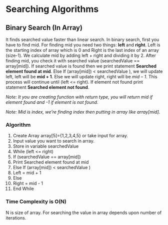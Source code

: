 # Searching Algorithms

## Binary Search (In Array)

It finds searched value faster than linear search. In binary search, first you have to find mid. For finding mid you need two things: **left** and **right**. Left is the starting index of array which is 0 and Right is the last index of an array (size-1). We calculate mid by adding left + right and dividing it by 2. After finding mid, you check it with searched value (searchedValue == array[mid]). If searched value is found then we print statement **Searched element found at mid**. Else If (array[mid]) < searchedValue ), we will update left, left will be **mid + 1**. Else we will update right, right will be *mid – 1*. This process will continue until (left <= right). If element not found print statement **Searched element not found**. 

*Note: It you are creating function with return type, you will return mid if element found and -1 if element is not found*.

*Note: Mid is index, we’re finding index then putting in array like array[mid]*.

### Algorithm
1)	Create Array array[5]={1,2,3,4,5} or take input for array.
2)	Input value you want to search in array.
3)	Store in variable searchedValue
4)	While (left <= right)
5)	If (searchedValue == array[mid])
6)	Print Searched element found at mid
7)	Else If (array[mid]) < searchedValue )
8)	Left = mid + 1
9)	Else
10)	Right = mid  - 1
11)	End While

### Time Complexity is O(N) 
N is size of array. For searching the value in array depends upon number of iterations.




